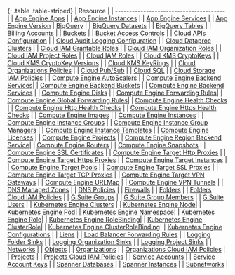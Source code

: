 {: .table .table-striped}
| Resource                                |
| --------------------------------------- |
| [App Engine Apps](https://cloud.google.com/appengine/docs/admin-api/reference/rest/v1/apps) |
| [App Engine Instances](https://cloud.google.com/appengine/docs/admin-api/reference/rest/v1/apps.services.versions.instances) |
| [App Engine Services](https://cloud.google.com/appengine/docs/admin-api/reference/rest/v1/apps.services) |
| [App Engine Version](https://cloud.google.com/appengine/docs/admin-api/reference/rest/v1/apps.services.versions) 
| [BigQuery](https://cloud.google.com/bigquery/docs/reference/rest/v2/) |
| [BigQuery Datasets](https://cloud.google.com/bigquery/docs/reference/rest/v2/datasets) |
| [BigQuery Tables](https://cloud.google.com/bigquery/docs/reference/rest/v2/tables) |
| [Billing Accounts](https://cloud.google.com/billing/reference/rest/v1/billingAccounts) |
| [Buckets](https://cloud.google.com/storage/docs/json_api/v1/buckets#resource) |
| [Bucket Access Controls](https://cloud.google.com/storage/docs/json_api/v1/bucketAccessControls#resource) |
| [Cloud APIs Configuration](https://cloud.google.com/apis/) |
| [Cloud Audit Logging Configuration](https://cloud.google.com/iap/docs/audit-log-howto) |
| [Cloud Dataproc Clusters](https://cloud.google.com/dataproc/docs/reference/rest/v1/projects.regions.clusters) |
| [Cloud IAM Grantable Roles](https://cloud.google.com/iam/reference/rest/v1/roles/queryGrantableRoles) |
| [Cloud IAM Organization Roles](https://cloud.google.com/iam/reference/rest/v1/organizations.roles) |
| [Cloud IAM Project Roles](https://cloud.google.com/iam/reference/rest/v1/projects.roles) |
| [Cloud IAM Roles](https://cloud.google.com/iam/reference/rest/v1/roles) |
| [Cloud KMS CryptoKeys](https://cloud.google.com/kms/docs/reference/rest/v1/projects.locations.keyRings.cryptoKeys) |
| [Cloud KMS CryptoKey Versions](https://cloud.google.com/kms/docs/reference/rest/v1/projects.locations.keyRings.cryptoKeys.cryptoKeyVersions) |
| [Cloud KMS KeyRings](https://cloud.google.com/kms/docs/reference/rest/v1/projects.locations.keyRings) |
| [Cloud Organizations Policies](https://cloud.google.com/resource-manager/reference/rest/v1/Policy) |
| [Cloud Pub/Sub](https://cloud.google.com/pubsub/docs/access-control) |
| [Cloud SQL](https://cloud.google.com/sql/docs/mysql/admin-api/v1beta4/instances#resource) |
| [Cloud Storage IAM Policies](https://cloud.google.com/storage/docs/access-control/iam-reference) |
| [Compute Engine AutoScalers](https://cloud.google.com/compute/docs/reference/rest/v1/autoscalers) |
| [Compute Engine Backend Services](https://cloud.google.com/compute/docs/reference/rest/v1/backendServices)|
| [Compute Engine Backend Buckets](https://cloud.google.com/compute/docs/reference/rest/v1/backendBuckets) |
| [Compute Engine Backend Services](https://cloud.google.com/compute/docs/reference/latest/backendServices) |
| [Compute Engine Disks](https://cloud.google.com/compute/docs/reference/latest/disks) |
| [Compute Engine Forwarding Rules](https://cloud.google.com/compute/docs/reference/rest/v1/forwardingRules)|
| [Compute Engine Global Forwarding Rules](https://cloud.google.com/compute/docs/reference/rest/v1/forwardingRules)|
| [Compute Engine Health Checks](https://cloud.google.com/compute/docs/reference/rest/v1/healthChecks) |
| [Compute Engine Http Health Checks](https://cloud.google.com/compute/docs/reference/rest/v1/httpHealthChecks) |
| [Compute Engine Https Health Checks](https://cloud.google.com/compute/docs/reference/rest/v1/httpsHealthChecks) |
| [Compute Engine Images](https://cloud.google.com/compute/docs/reference/rest/v1/images) |
| [Compute Engine Instances](https://cloud.google.com/compute/docs/reference/latest/instances#resource) |
| [Compute Engine Instance Groups](https://cloud.google.com/compute/docs/reference/latest/instanceGroups#resource) |
| [Compute Engine Instance Group Managers](https://cloud.google.com/compute/docs/reference/latest/instanceGroupManagers) |
| [Compute Engine Instance Templates](https://cloud.google.com/compute/docs/reference/latest/instanceTemplates) |
| [Compute Engine Licenses](https://cloud.google.com/compute/docs/reference/rest/v1/licenses/get) |
| [Compute Engine Projects](https://cloud.google.com/compute/docs/reference/rest/v1/projects) |
| [Compute Engine Region Backend Service](https://cloud.google.com/compute/docs/reference/rest/v1/backendServices)|
| [Compute Engine Routers](https://cloud.google.com/compute/docs/reference/rest/v1/routers) |
| [Compute Engine Snapshots](https://cloud.google.com/compute/docs/reference/latest/snapshots) |
| [Compute Engine SSL Certificates](https://cloud.google.com/compute/docs/reference/rest/v1/sslCertificates) |
| [Compute Engine Target Http Proxies](https://cloud.google.com/compute/docs/reference/rest/v1/targetHttpProxies) |
| [Compute Engine Target Https Proxies](https://cloud.google.com/compute/docs/reference/rest/v1/targetHttpsProxies) |
| [Compute Engine Target Instances](https://cloud.google.com/compute/docs/reference/rest/v1/targetInstances) |
| [Compute Engine Target Pools](https://cloud.google.com/compute/docs/reference/rest/v1/targetPools) |
| [Compute Engine Target SSL Proxies](https://cloud.google.com/compute/docs/reference/rest/v1/targetSslProxies) |
| [Compute Engine Target TCP Proxies](https://cloud.google.com/compute/docs/reference/rest/v1/targetTcpProxies) |
| [Compute Engine Target VPN Gateways](https://cloud.google.com/compute/docs/reference/rest/v1/targetVpnGateways) |
| [Compute Engine URLMap](https://cloud.google.com/compute/docs/reference/rest/v1/urlMaps) |
| [Compute Engine VPN Tunnels](https://cloud.google.com/compute/docs/reference/rest/v1/vpnTunnels) |
| [DNS Managed Zones](https://cloud.google.com/dns/docs/reference/v1/managedZones) |
| [DNS Policies](https://cloud.google.com/dns/docs/reference/v1/) |
| [Firewalls](https://cloud.google.com/compute/docs/reference/latest/firewalls) |
| [Folders](https://cloud.google.com/resource-manager/reference/rest/v2beta1/folders) |
| [Folders Cloud IAM Policies](https://cloud.google.com/iam/reference/rest/v1/Policy) |
| [G Suite Groups](https://developers.google.com/admin-sdk/directory/v1/reference/groups) |
| [G Suite Group Members](https://developers.google.com/admin-sdk/directory/v1/reference/members) |
| [G Suite Users](https://developers.google.com/admin-sdk/directory/v1/reference/users) |
| [Kubernetes Engine Clusters](https://cloud.google.com/kubernetes-engine/docs/reference/rest/) |
| [Kubernetes Engine Node](https://kubernetes.io/docs/concepts/architecture/nodes/)|
| [Kubernetes Engine Pod](https://kubernetes.io/docs/concepts/workloads/pods/pod-lifecycle/)|
| [Kubernetes Engine Namespace](https://kubernetes.io/docs/concepts/overview/working-with-objects/namespaces/)|
| [Kubernetes Engine Role](https://kubernetes.io/docs/reference/access-authn-authz/rbac/)|
| [Kubernetes Engine RoleBinding](https://kubernetes.io/docs/reference/access-authn-authz/rbac/)|
| [Kubernetes Engine ClusterRole](https://kubernetes.io/docs/reference/access-authn-authz/rbac/)|
| [Kubernetes Engine ClusterRoleBinding](https://kubernetes.io/docs/reference/access-authn-authz/rbac/)|
| [Kubernetes Engine Configurations](https://cloud.google.com/kubernetes-engine/docs/reference/rest) |
| [Liens](https://cloud.google.com/resource-manager/reference/rest/v1/liens) |
| [Load Balancer Forwarding Rules](https://cloud.google.com/compute/docs/reference/latest/forwardingRules#resource) |
| [Logging Folder Sinks](https://cloud.google.com/logging/docs/reference/v2/rest/v2/folders.sinks) |
| [Logging Organization Sinks](https://cloud.google.com/logging/docs/reference/v2/rest/v2/organizations.sinks) |
| [Logging Project Sinks](https://cloud.google.com/logging/docs/reference/v2/rest/v2/projects.sinks) |
| [Networks](https://cloud.google.com/compute/docs/reference/rest/v1/networks) |
| [Objects](https://cloud.google.com/storage/docs/json_api/v1/objects) |
| [Organizations](https://cloud.google.com/resource-manager/reference/rest/v1/organizations) |
| [Organizations Cloud IAM Policies](https://cloud.google.com/iam/reference/rest/v1/Policy) |
| [Projects](https://cloud.google.com/resource-manager/reference/rest/v1/projects) |
| [Projects Cloud IAM Policies](https://cloud.google.com/resource-manager/reference/rest/v1beta1/projects/getIamPolicy) |
| [Service Accounts](https://cloud.google.com/iam/reference/rest/v1/projects.serviceAccounts) |
| [Service Account Keys](https://cloud.google.com/iam/reference/rest/v1/projects.serviceAccounts.keys) |
| [Spanner Databases](https://cloud.google.com/spanner/docs/reference/rest/v1/projects.instances.databases) |
| [Spanner Instances](https://cloud.google.com/spanner/docs/reference/rest/v1/projects.instances) |
| [Subnetworks](https://cloud.google.com/compute/docs/reference/rest/v1/subnetworks) |